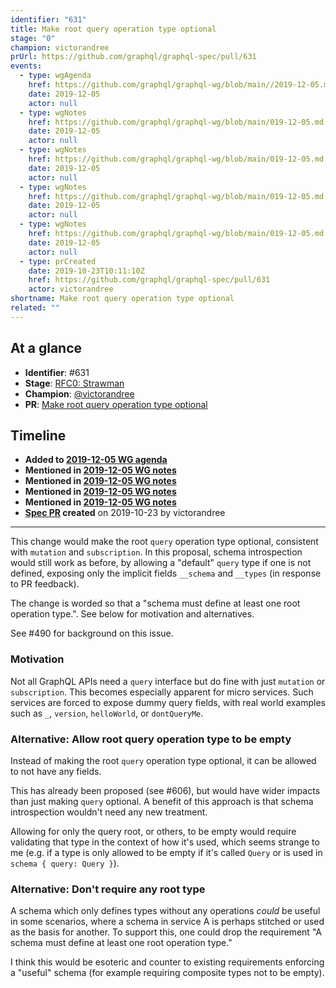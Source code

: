 ```yaml
---
identifier: "631"
title: Make root query operation type optional
stage: "0"
champion: victorandree
prUrl: https://github.com/graphql/graphql-spec/pull/631
events:
  - type: wgAgenda
    href: https://github.com/graphql/graphql-wg/blob/main//2019-12-05.md
    date: 2019-12-05
    actor: null
  - type: wgNotes
    href: https://github.com/graphql/graphql-wg/blob/main/019-12-05.md
    date: 2019-12-05
    actor: null
  - type: wgNotes
    href: https://github.com/graphql/graphql-wg/blob/main/019-12-05.md
    date: 2019-12-05
    actor: null
  - type: wgNotes
    href: https://github.com/graphql/graphql-wg/blob/main/019-12-05.md
    date: 2019-12-05
    actor: null
  - type: wgNotes
    href: https://github.com/graphql/graphql-wg/blob/main/019-12-05.md
    date: 2019-12-05
    actor: null
  - type: prCreated
    date: 2019-10-23T10:11:10Z
    href: https://github.com/graphql/graphql-spec/pull/631
    actor: victorandree
shortname: Make root query operation type optional
related: ""
---
```


## At a glance

- **Identifier**: #631
- **Stage**: [RFC0: Strawman](https://github.com/graphql/graphql-spec/blob/main/CONTRIBUTING.md#stage-0-strawman)
- **Champion**: [@victorandree](https://github.com/victorandree)
- **PR**: [Make root query operation type optional](https://github.com/graphql/graphql-spec/pull/631)

<!-- BEGIN_CUSTOM_TEXT -->



<!-- END_CUSTOM_TEXT -->

## Timeline

- **Added to [2019-12-05 WG agenda](https://github.com/graphql/graphql-wg/blob/main//2019-12-05.md)**
- **Mentioned in [2019-12-05 WG notes](https://github.com/graphql/graphql-wg/blob/main/019-12-05.md)**
- **Mentioned in [2019-12-05 WG notes](https://github.com/graphql/graphql-wg/blob/main/019-12-05.md)**
- **Mentioned in [2019-12-05 WG notes](https://github.com/graphql/graphql-wg/blob/main/019-12-05.md)**
- **Mentioned in [2019-12-05 WG notes](https://github.com/graphql/graphql-wg/blob/main/019-12-05.md)**
- **[Spec PR](https://github.com/graphql/graphql-spec/pull/631) created** on 2019-10-23 by victorandree

<!-- VERBATIM -->

---

This change would make the root `query` operation type optional, consistent with `mutation` and `subscription`. In this proposal, schema introspection would still work as before, by allowing a "default" `query` type if one is not defined, exposing only the implicit fields `__schema` and `__types` (in response to PR feedback).

The change is worded so that a "schema must define at least one root operation type.". See below for motivation and alternatives.

See #490 for background on this issue.

### Motivation

Not all GraphQL APIs need a `query` interface but do fine with just `mutation` or `subscription`. This becomes especially apparent for micro services. Such services are forced to expose dummy query fields, with real world examples such as `_`, `version`, `helloWorld`, or `dontQueryMe`.

### Alternative: Allow root query operation type to be empty

Instead of making the root `query` operation type optional, it can be allowed to not have any fields. 

This has already been proposed (see #606), but would have wider impacts than just making `query` optional. A benefit of this approach is that schema introspection wouldn't need any new treatment.

Allowing for only the query root, or others, to be empty would require validating that type in the context of how it's used, which seems strange to me (e.g. if a type is only allowed to be empty if it's called `Query` or is used in `schema { query: Query }`).

### Alternative: Don't require any root type

A schema which only defines types without any operations _could_ be useful in some scenarios, where a schema in service A is perhaps stitched or used as the basis for another. To support this, one could drop the requirement "A schema must define at least one root operation type."

I think this would be esoteric and counter to existing requirements enforcing a "useful" schema (for example requiring composite types not to be empty).
